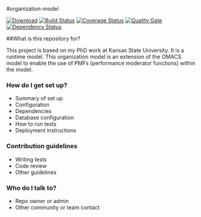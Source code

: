 #organization-model

[ ![Download][bt-img]][bt-lnk]
[![Build Status][bs-img]][bs-lnk]
[![Coverage Status][cs-img]][cs-lnk]
[![Quality Gate][qg-img]][qg-lnk]
[![Dependency Status][ds-img]][ds-lnk]

##What is this repository for?

This project is based on my PhD work at Kansas State University. It is a runtime model. This organization model is an extension of the OMACS model to enable the use of PMFs (performance moderator functions) within the model.

### How do I get set up? ###

* Summary of set up
* Configuration
* Dependencies
* Database configuration
* How to run tests
* Deployment instructions

### Contribution guidelines ###

* Writing tests
* Code review
* Other guidelines

### Who do I talk to? ###

* Repo owner or admin
* Other community or team contact

[bt-img]: https://api.bintray.com/packages/runtimemodels/maven/chazm/images/download.svg
[bt-lnk]: https://bintray.com/runtimemodels/maven/chazm/_latestVersion
[bs-img]: https://travis-ci.org/RuntimeModels/chazm.svg?branch=master
[bs-lnk]: https://travis-ci.org/RuntimeModels/chazm
[cs-img]: https://coveralls.io/repos/RuntimeModels/chazm/badge.svg?branch=master&service=github
[cs-lnk]: https://coveralls.io/github/RuntimeModels/chazm?branch=master
[qg-img]: https://sonarqube.com/api/badges/gate?key=chazm
[qg-lnk]: https://sonarqube.com/dashboard/index/chazm
[ds-img]: https://www.versioneye.com/user/projects/581da01989f0a91d99ae3d4c/badge.svg?style=flat-square
[ds-lnk]: https://www.versioneye.com/user/projects/581da01989f0a91d99ae3d4c
